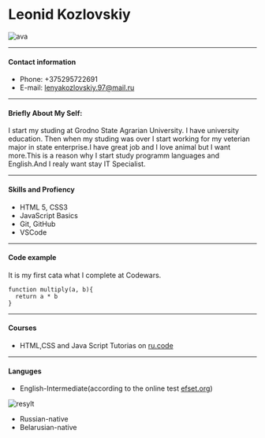 # Leonid Kozlovskiy
![ava](/rsschool-cv/img/ava.jpg)

---
#### Contact information

* Phone: +375295722691
* E-mail: lenyakozlovskiy.97@mail.ru

---
#### Briefly About My Self:
I start my studing at Grodno State Agrarian University. I have university education. Then when my studing was over I start working for my veterian major in state enterprise.I have great job and I love animal but I want more.This is a reason why I start study programm languages and English.And I realy want stay IT Specialist.

---
#### Skills and Profiency
 * HTML 5, CSS3
 * JavaScript Basics
 * Git, GitHub
 * VSCode
 
---
 ####  Code example
 It is my first cata what I complete at Codewars.
```
function multiply(a, b){
  return a * b
}
```
---
#### Courses
* HTML,CSS and Java Script Tutorias on [ru.code](https://ru.code-basics.com/languages)

---
#### Languges
* English-Intermediate(according to the online test [efset.org](https://www.efset.org/quick-check/))


![resylt](/rsschool-cv/img/Resylt.png)


* Russian-native
* Belarusian-native
